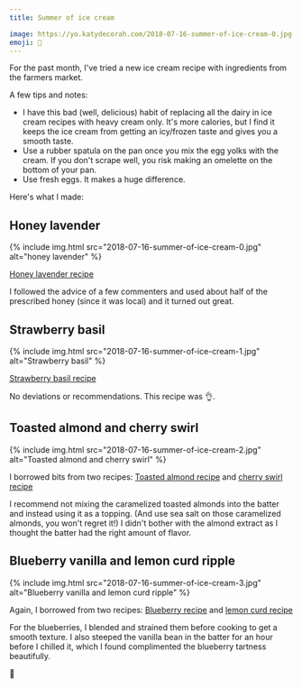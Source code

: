 ```yaml
---
title: Summer of ice cream

image: https://yo.katydecorah.com/2018-07-16-summer-of-ice-cream-0.jpg
emoji: 🍨
---
```


For the past month, I've tried a new ice cream recipe with ingredients from the farmers market.

A few tips and notes:

- I have this bad (well, delicious) habit of replacing all the dairy in ice cream recipes with heavy cream only. It's more calories, but I find it keeps the ice cream from getting an icy/frozen taste and gives you a smooth taste.
- Use a rubber spatula on the pan once you mix the egg yolks with the cream. If you don't scrape well, you risk making an omelette on the bottom of your pan.
- Use fresh eggs. It makes a huge difference.

Here's what I made:

## Honey lavender

<div class="photos">
{% include img.html src="2018-07-16-summer-of-ice-cream-0.jpg" alt="honey lavender" %}
</div>

[Honey lavender recipe](https://www.epicurious.com/recipes/food/views/honey-lavender-ice-cream-108526)

I followed the advice of a few commenters and used about half of the prescribed honey (since it was local) and it turned out great.

## Strawberry basil

<div class="photos">
{% include img.html src="2018-07-16-summer-of-ice-cream-1.jpg" alt="Strawberry basil" %}
</div>

[Strawberry basil recipe](https://www.finecooking.com/recipe/strawberry-basil-ice-cream)

No deviations or recommendations. This recipe was 👌.

## Toasted almond and cherry swirl

<div class="photos">
{% include img.html src="2018-07-16-summer-of-ice-cream-2.jpg" alt="Toasted almond and cherry swirl" %}
</div>

I borrowed bits from two recipes: [Toasted almond recipe](https://cooking.nytimes.com/recipes/1016628-almond-ice-cream) and [cherry swirl recipe](https://www.williams-sonoma.com/recipe/raspberry-swirl-ice-cream.html)

I recommend not mixing the caramelized toasted almonds into the batter and instead using it as a topping. (And use sea salt on those caramelized almonds, you won't regret it!) I didn't bother with the almond extract as I thought the batter had the right amount of flavor.

## Blueberry vanilla and lemon curd ripple

<div class="photos">
{% include img.html src="2018-07-16-summer-of-ice-cream-3.jpg" alt="Blueberry vanilla and lemon curd ripple" %}
</div>

Again, I borrowed from two recipes: [Blueberry recipe](https://cooking.nytimes.com/recipes/4730-blueberry-ice-cream) and [lemon curd recipe](http://thepioneerwoman.com/food-and-friends/lemon-curd-ripple-ice-cream/)

For the blueberries, I blended and strained them before cooking to get a smooth texture. I also steeped the vanilla bean in the batter for an hour before I chilled it, which I found complimented the blueberry tartness beautifully.

🍨
